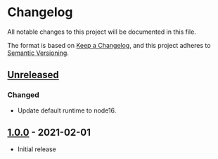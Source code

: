 # Changelog

All notable changes to this project will be documented in this file.

The format is based on [Keep a Changelog](https://keepachangelog.com/en/1.0.0),
and this project adheres to
[Semantic Versioning](https://semver.org/spec/v2.0.0.html).

## [Unreleased]

### Changed

- Update default runtime to node16.

## [1.0.0] - 2021-02-01

- Initial release

[unreleased]:
  https://github.com/pulumi-contrib/setup-pulumi/compare/v1.0.0...HEAD
[1.0.0]: https://github.com/pulumi-contrib/setup-pulumi/releases/tag/v1.0.0
